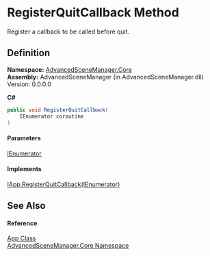 # RegisterQuitCallback Method

Register a callback to be called before quit.

## Definition

**Namespace:** [AdvancedSceneManager.Core](N_AdvancedSceneManager_Core.md)\
**Assembly:** AdvancedSceneManager (in AdvancedSceneManager.dll) Version: 0.0.0.0

**C#**

```c#
public void RegisterQuitCallback(
	IEnumerator coroutine
)
```

#### Parameters

&#x20; [IEnumerator](https://learn.microsoft.com/dotnet/api/system.collections.ienumerator)&#x20;

#### Implements

[IApp.RegisterQuitCallback(IEnumerator)](M_AdvancedSceneManager_DependencyInjection_IApp_RegisterQuitCallback.md)

## See Also

#### Reference

[App Class](T_AdvancedSceneManager_Core_App.md)\
[AdvancedSceneManager.Core Namespace](N_AdvancedSceneManager_Core.md)

